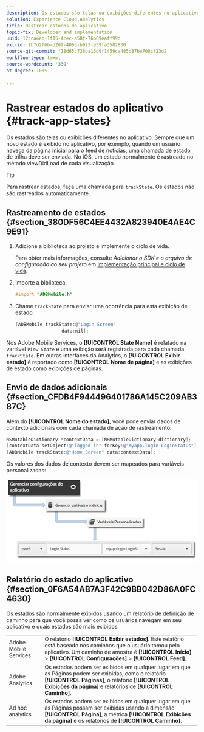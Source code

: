 ```yaml
---
description: Os estados são telas ou exibições diferentes no aplicativo. Sempre que um novo estado é exibido no aplicativo, por exemplo, quando um usuário navega da página inicial para o feed de notícias, uma chamada de estado de trilha deve ser enviada. No iOS, um estado normalmente é rastreado no método viewDidLoad de cada visualização.
solution: Experience Cloud,Analytics
title: Rastrear estados do aplicativo
topic-fix: Developer and implementation
uuid: 12cca4eb-1f15-4cec-a58f-76b69eaff99d
exl-id: 1b7d2fbb-d2df-4063-b923-e59fa3582830
source-git-commit: f18d65c738ba16d9f1459ca485d87be708cf23d2
workflow-type: tm+mt
source-wordcount: '339'
ht-degree: 100%

---
```


# Rastrear estados do aplicativo {#track-app-states}

Os estados são telas ou exibições diferentes no aplicativo. Sempre que um novo estado é exibido no aplicativo, por exemplo, quando um usuário navega da página inicial para o feed de notícias, uma chamada de estado de trilha deve ser enviada. No iOS, um estado normalmente é rastreado no método viewDidLoad de cada visualização.

>[!TIP]
>
>Para rastrear estados, faça uma chamada para `trackState`. Os estados não são rastreados automaticamente.

## Rastreamento de estados {#section_380DF56C4EE4432A823940E4AE4C9E91}

1. Adicione a biblioteca ao projeto e implemente o ciclo de vida.

   Para obter mais informações, consulte *Adicionar o SDK e o arquivo de configuração ao seu projeto* em [Implementação principal e ciclo de vida](/help/ios/getting-started/dev-qs.md).
1. Importe a biblioteca.

   ```objective-c
   #import "ADBMobile.h"
   ```

1. Chame `trackState` para enviar uma ocorrência para esta exibição de estado.

   ```objective-c
   [ADBMobile trackState:@"Login Screen"  
                    data:nil];
   ```

Nos Adobe Mobile Services, o **[!UICONTROL State Name]** é relatado na variável *`View State`* e uma exibição será registrada para cada chamada `trackState`. Em outras interfaces do Analytics, o **[!UICONTROL Exibir estado]** é reportado como **[!UICONTROL Nome de página]** e as exibições de estado como exibições de páginas.

## Envio de dados adicionais {#section_CFDB4F944496401786A145C209AB387C}

Além do **[!UICONTROL Nome do estado]**, você pode enviar dados de contexto adicionais com cada chamada de ação de rastreamento:

```objective-c
NSMutableDictionary *contextData = [NSMutableDictionary dictionary]; 
[contextData setObject:@"logged in" forKey:@"myapp.login.LoginStatus"]; 
[ADBMobile trackState:@"Home Screen" data:contextData];
```

Os valores dos dados de contexto devem ser mapeados para variáveis personalizadas:

![](assets/map-variable-context-state.png)

## Relatório do estado do aplicativo {#section_0F6A54AB7A3F42C9BB042D86A0FC4630}

Os estados são normalmente exibidos usando um relatório de definição de caminho para que você possa ver como os usuários navegam em seu aplicativo e quais estados são mais exibidos.

|  |  |
|--- |--- |
| Adobe Mobile Services | O relatório **[!UICONTROL Exibir estados]**. Este relatório está baseado nos caminhos que o usuário tomou pelo aplicativo. Um caminho de amostra é  **[!UICONTROL Início]** > **[!UICONTROL Configurações]** > **[!UICONTROL Feed]**. |
| Adobe Analytics | Os estados podem ser exibidos em qualquer lugar em que as Páginas podem ser exibidas, como o relatório **[!UICONTROL Páginas]**, o relatório **[!UICONTROL Exibições da página]** e relatórios de **[!UICONTROL Caminho]**. |
| Ad hoc analytics | Os estados podem ser exibidos em qualquer lugar em que as Páginas possam ser exibidas usando a dimensão **[!UICONTROL Página]**, a métrica **[!UICONTROL Exibições da página]** e os relatórios de **[!UICONTROL Caminho]**. |
